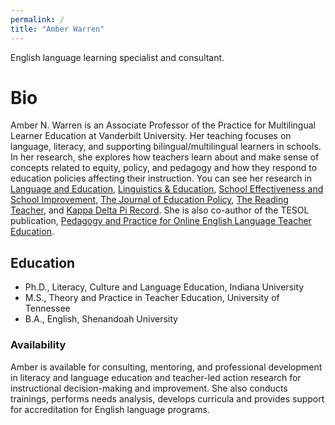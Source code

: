 ```yaml
---
permalink: /
title: "Amber Warren"
---
```


English language learning specialist and consultant.

# Bio

Amber N. Warren is an Associate Professor of the Practice for Multilingual Learner Education at Vanderbilt University. Her teaching focuses on language, literacy, and supporting bilingual/multilingual learners in schools. In her research, she explores how teachers learn about and make sense of concepts related to equity, policy, and pedagogy and how they respond to education policies affecting their instruction. You can see her research in [Language and Education](https://www.tandfonline.com/doi/abs/10.1080/09500782.2020.1801716), [Linguistics & Education](https://www.sciencedirect.com/science/article/pii/S0898589820300504?casa_token=mTFg2Bbm_o0AAAAA:41j8IVlU8pI31kNRTY2FbXDPCeOC0GoLvZFMib7F9WLMPG_it9NmQ0sGHX3QYzcav7i7iSWxJQ), [School Effectiveness and School Improvement](https://www.tandfonline.com/doi/full/10.1080/09243453.2019.1619185?casa_token=50hCaqTaLEkAAAAA%3A_0EjtIMvi7M6XzZY_pGiRC1qk8YFrFy1pkGeFQkswHZJKbMdJ3vV0pwPL7KokAttIqfuScRvA2aJ2g), [The Journal of Education Policy](https://www.tandfonline.com/doi/abs/10.1080/02680939.2017.1390164), [The Reading Teacher](https://ila.onlinelibrary.wiley.com/doi/abs/10.1002/trtr.2043), and [Kappa Delta Pi Record](https://www.tandfonline.com/doi/abs/10.1080/00228958.2019.1580989). She is also co-author of the TESOL publication, [Pedagogy and Practice for Online English Language Teacher Education](https://bookstore.tesol.org/pedagogy---practice-for-online-english-language-teacher-education-products-9781942799139.php).

## Education

- Ph.D., Literacy, Culture and Language Education, Indiana University
- M.S., Theory and Practice in Teacher Education, University of Tennessee
- B.A., English, Shenandoah University

### Availability

Amber is available for consulting, mentoring, and professional development in literacy and language education and teacher-led action research for instructional decision-making and improvement. She also conducts trainings, performs needs analysis, develops curricula and provides support for accreditation for English language programs.
